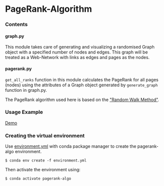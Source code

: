 # PageRank-Algorithm

### Contents
#### graph.py
This module takes care of generating and visualizing a randomised Graph object with a specified number of nodes and edges.
This graph will be treated as a Web-Network with links as edges and pages as the nodes.

#### pagerank.py
```get_all_ranks``` function in this module calculates the PageRank for all pages (nodes) using the attributes of a Graph object generated by ```generate_graph``` function in graph.py.

The PageRank algorithm used here is based on the ["Random Walk Method"](https://en.wikipedia.org/wiki/Random_walk).

### Usage Example
[Demo](https://github.com/SanchiMittal/PageRank-Algorithm/blob/main/outputs.ipynb)

### Creating the virtual environment 

Use [environment.yml](https://github.com/SanchiMittal/PageRank-Algorithm/blob/main/environment.yml) with conda package manager to create the pagerank-algo environment.

    $ conda env create -f environment.yml

Then activate the environment using:

    $ conda activate pagerank-algo

